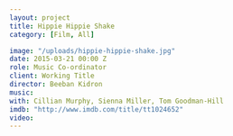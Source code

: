 ```yaml
---
layout: project
title: Hippie Hippie Shake
category: [Film, All]

image: "/uploads/hippie-hippie-shake.jpg"
date: 2015-03-21 00:00 Z
role: Music Co-ordinator
client: Working Title
director: Beeban Kidron
music: 
with: Cillian Murphy, Sienna Miller, Tom Goodman-Hill
imdb: "http://www.imdb.com/title/tt1024652"
video: 
---
```



